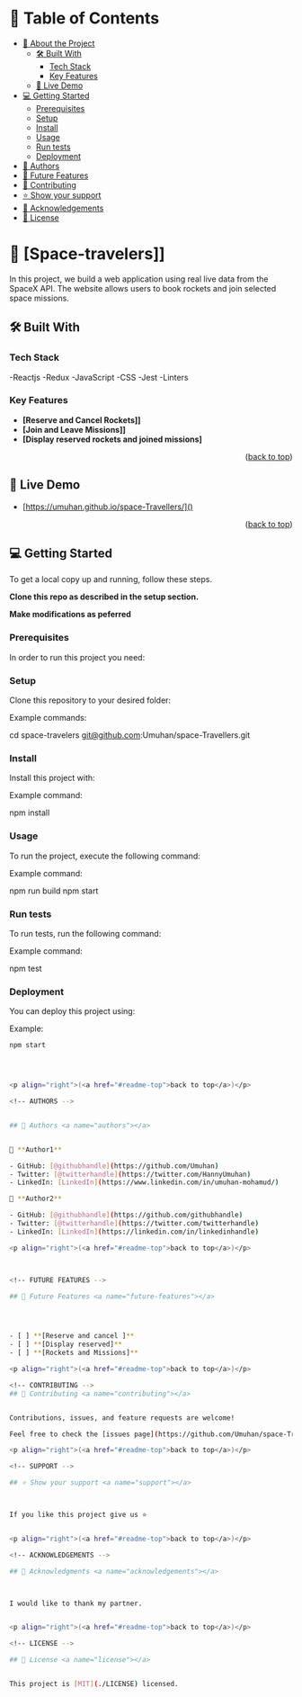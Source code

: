 <a name="readme-top"></a>

<!-- TABLE OF CONTENTS -->

# 📗 Table of Contents

- [📖 About the Project](#about-project)
  - [🛠 Built With](#built-with)
    - [Tech Stack](#tech-stack)
    - [Key Features](#key-features)
  - [🚀 Live Demo](#live-demo)
- [💻 Getting Started](#getting-started)
  - [Prerequisites](#prerequisites)
  - [Setup](#setup)
  - [Install](#install)
  - [Usage](#usage)
  - [Run tests](#run-tests)
  - [Deployment](#deployment)
- [👥 Authors](#authors)
- [🔭 Future Features](#future-features)
- [🤝 Contributing](#contributing)
- [⭐️ Show your support](#support)
- [🙏 Acknowledgements](#acknowledgements)
- [📝 License](#license)

<!-- PROJECT DESCRIPTION -->

# 📖 [Space-travelers]] <a name="about-project"></a>

In this project, we build a web application using real live data from the SpaceX API. The website allows users to book rockets and join selected space missions.

## 🛠 Built With <a name="built-with"></a>

### Tech Stack <a name="tech-stack"></a>

-Reactjs
-Redux
-JavaScript
-CSS
-Jest
-Linters

<!-- Features -->

### Key Features <a name="key-features"></a>

- **[Reserve and Cancel Rockets]]**
- **[Join and Leave Missions]]**
- **[Display reserved rockets and joined missions]**

<p align="right">(<a href="#readme-top">back to top</a>)</p>

<!-- LIVE DEMO -->

## 🚀 Live Demo <a name="live-demo"></a>

- [https://umuhan.github.io/space-Travellers/]()

<p align="right">(<a href="#readme-top">back to top</a>)</p>

<!-- GETTING STARTED -->

## 💻 Getting Started <a name="getting-started"></a>

To get a local copy up and running, follow these steps.

**Clone this repo as described in the setup section.**

**Make modifications as peferred**

### Prerequisites

In order to run this project you need:

### Setup

Clone this repository to your desired folder:

Example commands:

cd space-travelers
git@github.com:Umuhan/space-Travellers.git

### Install

Install this project with:

Example command:

npm install

### Usage

To run the project, execute the following command:

Example command:

npm run build
npm start

### Run tests

To run tests, run the following command:

Example command:

npm test

### Deployment

You can deploy this project using:

Example:

```sh
npm start




<p align="right">(<a href="#readme-top">back to top</a>)</p>

<!-- AUTHORS -->


## 👥 Authors <a name="authors"></a>


👤 **Author1**

- GitHub: [@githubhandle](https://github.com/Umuhan)
- Twitter: [@twitterhandle](https://twitter.com/HannyUmuhan)
- LinkedIn: [LinkedIn](https://www.linkedin.com/in/umuhan-mohamud/)

👤 **Author2**

- GitHub: [@githubhandle](https://github.com/githubhandle)
- Twitter: [@twitterhandle](https://twitter.com/twitterhandle)
- LinkedIn: [LinkedIn](https://linkedin.com/in/linkedinhandle)

<p align="right">(<a href="#readme-top">back to top</a>)</p>



<!-- FUTURE FEATURES -->

## 🔭 Future Features <a name="future-features"></a>




- [ ] **[Reserve and cancel ]**
- [ ] **[Display reserved]**
- [ ] **[Rockets and Missions]**

<p align="right">(<a href="#readme-top">back to top</a>)</p>

<!-- CONTRIBUTING -->
## 🤝 Contributing <a name="contributing"></a>


Contributions, issues, and feature requests are welcome!

Feel free to check the [issues page](https://github.com/Umuhan/space-Travellers/issues).

<p align="right">(<a href="#readme-top">back to top</a>)</p>

<!-- SUPPORT -->

## ⭐️ Show your support <a name="support"></a>



If you like this project give us ⭐


<p align="right">(<a href="#readme-top">back to top</a>)</p>

<!-- ACKNOWLEDGEMENTS -->

## 🙏 Acknowledgments <a name="acknowledgements"></a>



I would like to thank my partner.


<p align="right">(<a href="#readme-top">back to top</a>)</p>

<!-- LICENSE -->

## 📝 License <a name="license"></a>


This project is [MIT](./LICENSE) licensed.
```
